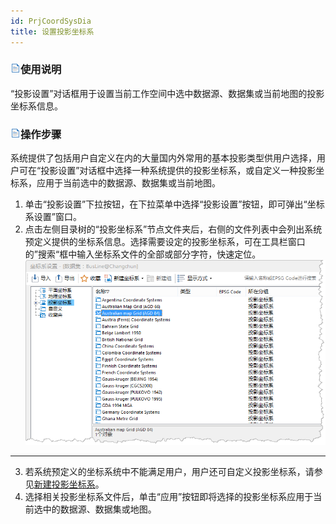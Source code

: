 ```yaml
---
id: PrjCoordSysDia
title: 设置投影坐标系  
---  
```

### ![](../../img/read.gif)使用说明

“投影设置”对话框用于设置当前工作空间中选中数据源、数据集或当前地图的投影坐标系信息。

### ![](../../img/read.gif)操作步骤

系统提供了包括用户自定义在内的大量国内外常用的基本投影类型供用户选择，用户可在“投影设置”对话框中选择一种系统提供的投影坐标系，或自定义一种投影坐标系，应用于当前选中的数据源、数据集或当前地图。

  1. 单击“投影设置”下拉按钮，在下拉菜单中选择“投影设置”按钮，即可弹出“坐标系设置”窗口。
  2. 点击左侧目录树的“投影坐标系”节点文件夹后，右侧的文件列表中会列出系统预定义提供的坐标系信息。选择需要设定的投影坐标系，可在工具栏窗口的”搜索“框中输入坐标系文件的全部或部分字符，快速定位。
![](img/SetProSys.png)  
---  
  3. 若系统预定义的坐标系统中不能满足用户，用户还可自定义投影坐标系，请参见[新建投影坐标系](NewProCoordSys.htm)。 
  4. 选择相关投影坐标系文件后，单击“应用”按钮即将选择的投影坐标系应用于当前选中的数据源、数据集或地图。 
